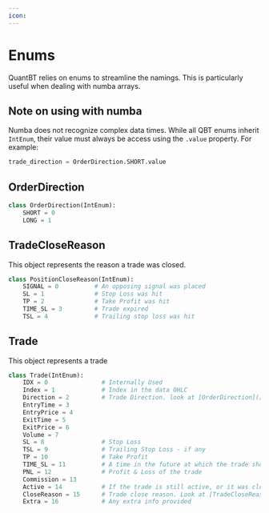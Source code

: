 ```yaml
---
icon: 
---
```


# Enums

QuantBT relies on enums to streamline the namings. This is particularly useful when dealing with numba arrays.

## Note on using with numba

Numba does not recognize complex data times. While all QBT enums inherit `IntEnum`, their value must always be access using the `.value` property.
For example:

```python
trade_direction = OrderDirection.SHORT.value
```


## OrderDirection

```python
class OrderDirection(IntEnum):
    SHORT = 0
    LONG = 1
```

## TradeCloseReason

This object represents the reason a trade was closed. 

```python
class PositionCloseReason(IntEnum):
    SIGNAL = 0          # An opposing signal was placed
    SL = 1              # Stop Loss was hit
    TP = 2              # Take Profit was hit
    TIME_SL = 3         # Trade expired
    TSL = 4             # Trailing stop loss was hit
```

## Trade 

This object represents a trade

```python
class Trade(IntEnum):
    IDX = 0               # Internally Used
    Index = 1             # Index in the data OHLC
    Direction = 2         # Trade Direction. look at [OrderDirection](/api/enums/#OrderDirection)
    EntryTime = 3         
    EntryPrice = 4
    ExitTime = 5
    ExitPrice = 6
    Volume = 7
    SL = 8                # Stop Loss
    TSL = 9               # Trailing Stop Loss - if any
    TP = 10               # Take Profit
    TIME_SL = 11          # A time in the future at which the trade should be exited
    PNL = 12              # Profit & Loss of the trade
    Commission = 13
    Active = 14           # If the trade is still active, or it was closed already
    CloseReason = 15      # Trade close reason. Look at [TradeCloseReason](/api/enums/#TradeCloseReason)
    Extra = 16            # Any extra info provided
```
